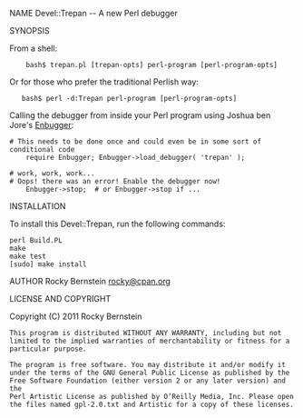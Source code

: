 NAME
    Devel::Trepan -- A new Perl debugger

SYNOPSIS

From a shell: 

        bash$ trepan.pl [trepan-opts] perl-program [perl-program-opts]

Or for those who prefer the traditional Perlish way:

       bash$ perl -d:Trepan perl-program [perl-program-opts]

Calling the debugger from inside your Perl program using Joshua ben
Jore's [Enbugger](http://search.cpan.org/~jjore/Enbugger/):

	# This needs to be done once and could even be in some sort of conditional code
        require Enbugger; Enbugger->load_debugger( 'trepan' );

	# work, work, work...
	# Oops! there was an error! Enable the debugger now!
        Enbugger->stop;  # or Enbugger->stop if ... 

INSTALLATION

To install this Devel::Trepan, run the following commands:

	perl Build.PL
	make
	make test
	[sudo] make install

AUTHOR
    Rocky Bernstein <rocky@cpan.org>

LICENSE AND COPYRIGHT

Copyright (C) 2011 Rocky Bernstein

    This program is distributed WITHOUT ANY WARRANTY, including but not
    limited to the implied warranties of merchantability or fitness for a
    particular purpose.

    The program is free software. You may distribute it and/or modify it
    under the terms of the GNU General Public License as published by the
    Free Software Foundation (either version 2 or any later version) and the
    Perl Artistic License as published by O’Reilly Media, Inc. Please open
    the files named gpl-2.0.txt and Artistic for a copy of these licenses.

